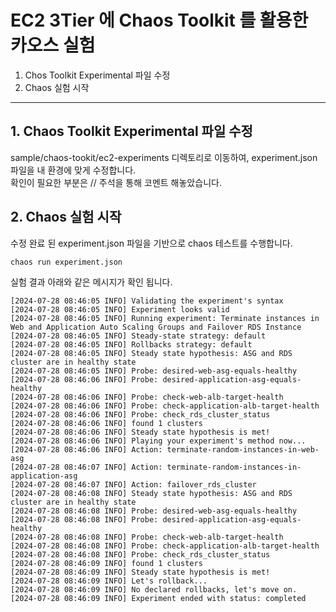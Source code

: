 # EC2 3Tier 에 Chaos Toolkit 를 활용한 카오스 실험 

1. Chos Toolkit Experimental 파일 수정
2. Chaos 실험 시작

---
## 1. Chaos Toolkit Experimental 파일 수정

sample/chaos-tookit/ec2-experiments 디렉토리로 이동하여, experiment.json 파일을 내 환경에 맞게 수정합니다.  
확인이 필요한 부분은 // 주석을 통해 코멘트 해놓았습니다.  

## 2. Chaos 실험 시작

수정 완료 된 experiment.json 파일을 기반으로 chaos 테스트를 수행합니다.

```
chaos run experiment.json
```

실험 결과 아래와 같은 메시지가 확인 됩니다. 

```
[2024-07-28 08:46:05 INFO] Validating the experiment's syntax
[2024-07-28 08:46:05 INFO] Experiment looks valid
[2024-07-28 08:46:05 INFO] Running experiment: Terminate instances in Web and Application Auto Scaling Groups and Failover RDS Instance
[2024-07-28 08:46:05 INFO] Steady-state strategy: default
[2024-07-28 08:46:05 INFO] Rollbacks strategy: default
[2024-07-28 08:46:05 INFO] Steady state hypothesis: ASG and RDS cluster are in healthy state
[2024-07-28 08:46:05 INFO] Probe: desired-web-asg-equals-healthy
[2024-07-28 08:46:06 INFO] Probe: desired-application-asg-equals-healthy
[2024-07-28 08:46:06 INFO] Probe: check-web-alb-target-health
[2024-07-28 08:46:06 INFO] Probe: check-application-alb-target-health
[2024-07-28 08:46:06 INFO] Probe: check_rds_cluster_status
[2024-07-28 08:46:06 INFO] found 1 clusters
[2024-07-28 08:46:06 INFO] Steady state hypothesis is met!
[2024-07-28 08:46:06 INFO] Playing your experiment's method now...
[2024-07-28 08:46:06 INFO] Action: terminate-random-instances-in-web-asg
[2024-07-28 08:46:07 INFO] Action: terminate-random-instances-in-application-asg
[2024-07-28 08:46:07 INFO] Action: failover_rds_cluster
[2024-07-28 08:46:08 INFO] Steady state hypothesis: ASG and RDS cluster are in healthy state
[2024-07-28 08:46:08 INFO] Probe: desired-web-asg-equals-healthy
[2024-07-28 08:46:08 INFO] Probe: desired-application-asg-equals-healthy
[2024-07-28 08:46:08 INFO] Probe: check-web-alb-target-health
[2024-07-28 08:46:08 INFO] Probe: check-application-alb-target-health
[2024-07-28 08:46:08 INFO] Probe: check_rds_cluster_status
[2024-07-28 08:46:09 INFO] found 1 clusters
[2024-07-28 08:46:09 INFO] Steady state hypothesis is met!
[2024-07-28 08:46:09 INFO] Let's rollback...
[2024-07-28 08:46:09 INFO] No declared rollbacks, let's move on.
[2024-07-28 08:46:09 INFO] Experiment ended with status: completed
```